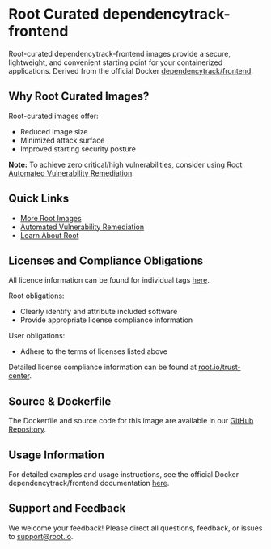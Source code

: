 # Root Curated dependencytrack-frontend

Root-curated dependencytrack-frontend images provide a secure, lightweight, and convenient starting point for your containerized applications. Derived from the official Docker [dependencytrack/frontend](https://hub.docker.com/r/dependencytrack/frontend).

## Why Root Curated Images?
Root-curated images offer:
- Reduced image size
- Minimized attack surface
- Improved starting security posture

**Note:** To achieve zero critical/high vulnerabilities, consider using [Root Automated Vulnerability Remediation](https://app.root.io).

## Quick Links
- [More Root Images](https://images.root.io)
- [Automated Vulnerability Remediation](https://app.root.io)
- [Learn About Root](https://www.root.io)

## Licenses and Compliance Obligations
All licence information can be found for individual tags [here](https://github.com/rootio-avr/public-image-catalog/tree/main/debian/dependencytrack-frontend/).

Root obligations:
- Clearly identify and attribute included software
- Provide appropriate license compliance information

User obligations:
- Adhere to the terms of licenses listed above

Detailed license compliance information can be found at [root.io/trust-center](https://root.io/trust-center).

## Source & Dockerfile
The Dockerfile and source code for this image are available in our [GitHub Repository](https://github.com/rootio-avr/public-image-catalog/tree/main/debian/dependencytrack-frontend/).

## Usage Information
For detailed examples and usage instructions, see the official Docker dependencytrack/frontend documentation [here](https://hub.docker.com/r/dependencytrack/frontend).

## Support and Feedback
We welcome your feedback! Please direct all questions, feedback, or issues to [support@root.io](mailto:support@root.io).